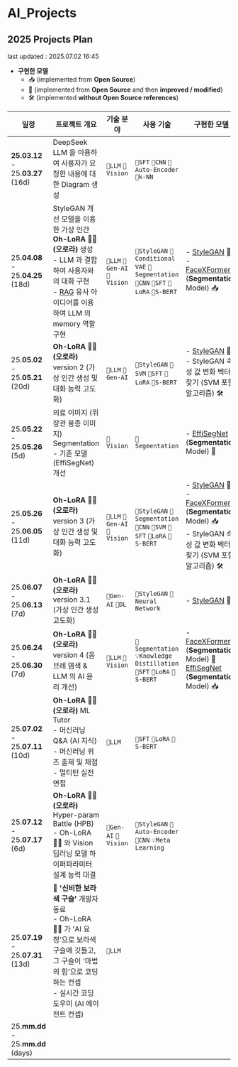 # AI_Projects

## 2025 Projects Plan

last updated : 2025.07.02 16:45

* **구현한 모델**
  * 📥 (implemented from **Open Source**)
  * 🔬 (implemented from **Open Source** and then **improved / modified**)
  * 🛠 (implemented **without Open Source references**)

| 일정                                    | 프로젝트 개요                                                                                                                                                                                                                                     | 기술 분야                                     | 사용 기술                                                                                                             | 구현한 모델                                                                                                                                                                                                           | 링크                                  |
|---------------------------------------|---------------------------------------------------------------------------------------------------------------------------------------------------------------------------------------------------------------------------------------------|-------------------------------------------|-------------------------------------------------------------------------------------------------------------------|------------------------------------------------------------------------------------------------------------------------------------------------------------------------------------------------------------------|-------------------------------------|
| **25.03.12** - 25.**03.27**<br>(16d)  | DeepSeek LLM 을 이용하여 사용자가 요청한 내용에 대한 Diagram 생성                                                                                                                                                                                              | ```📜LLM``` ```📸Vision```                | ```📜SFT``` ```📸CNN``` ```🧠Auto-Encoder``` ```🤖k-NN```                                                         |                                                                                                                                                                                                                  | [링크](2025_03_12_DeepSeek_LLM)       |
| 25.**04.08** - 25.**04.25**<br>(18d)  | StyleGAN 개선 모델을 이용한 가상 인간 **Oh-LoRA 👱‍♀️ (오로라)** 생성<br>- LLM 과 결합하여 사용자와의 대화 구현<br>- [RAG](https://github.com/WannaBeSuperteur/AI-study/blob/main/AI%20Basics/LLM%20Basics/LLM_%EA%B8%B0%EC%B4%88_RAG.md) 유사 아이디어를 이용하여 LLM 의 memory 역할 구현 | ```📜LLM``` ```🎨Gen-AI``` ```📸Vision``` | ```🎨StyleGAN``` ```🎨Conditional VAE``` ```📸Segmentation``` ```📸CNN``` ```📜SFT``` ```📜LoRA``` ```📜S-BERT``` | - [StyleGAN](https://github.com/genforce/genforce/tree/master/models) 🔬<br>- [FaceXFormer](https://kartik-3004.github.io/facexformer/) (**Segmentation** Model) 📥                                              | [링크](2025_04_08_OhLoRA)             |
| 25.**05.02** - 25.**05.21**<br>(20d)  | **Oh-LoRA 👱‍♀️ (오로라)** version 2 (가상 인간 생성 및 대화 능력 고도화)                                                                                                                                                                                    | ```📜LLM``` ```🎨Gen-AI```                | ```🎨StyleGAN``` ```🤖SVM``` ```📜SFT``` ```📜LoRA``` ```📜S-BERT```                                              | - [StyleGAN](https://github.com/genforce/genforce/tree/master/models) 🔬<br>- StyleGAN 속성 값 변화 벡터 찾기 (SVM 포함 알고리즘) 🛠                                                                                            | [링크](2025_05_02_OhLoRA_v2)          |
| 25.**05.22** - 25.**05.26**<br>(5d)   | 의료 이미지 (위장관 용종 이미지) Segmentation<br>- 기존 모델 (EffiSegNet) 개선                                                                                                                                                                                 | ```📸Vision```                            | ```📸Segmentation```                                                                                              | - [EffiSegNet](https://github.com/ivezakis/effisegnet/tree/main) (**Segmentation** Model) 🔬                                                                                                                     | [링크](2025_05_22_Improve_EffiSegNet) |
| 25.**05.26** - 25.**06.05**<br>(11d)  | **Oh-LoRA 👱‍♀️ (오로라)** version 3 (가상 인간 생성 및 대화 능력 고도화)                                                                                                                                                                                    | ```📜LLM``` ```🎨Gen-AI``` ```📸Vision``` | ```🎨StyleGAN``` ```📸Segmentation``` ```📸CNN``` ```🤖SVM``` ```📜SFT``` ```📜LoRA``` ```📜S-BERT```             | - [StyleGAN](https://github.com/genforce/genforce/tree/master/models) 🔬<br>- [FaceXFormer](https://kartik-3004.github.io/facexformer/) (**Segmentation** Model) 📥<br>- StyleGAN 속성 값 변화 벡터 찾기 (SVM 포함 알고리즘) 🛠 | [링크](2025_05_26_OhLoRA_v3)          |
| 25.**06.07** - 25.**06.13**<br>(7d)   | **Oh-LoRA 👱‍♀️ (오로라)** version 3.1 (가상 인간 생성 고도화)                                                                                                                                                                                          | ```🎨Gen-AI``` ```🧠DL```                 | ```🎨StyleGAN``` ```🧠Neural Network```                                                                           | - [StyleGAN](https://github.com/genforce/genforce/tree/master/models) 🔬                                                                                                                                         | [링크](2025_06_07_OhLoRA_v3_1)        |
| 25.**06.24** - 25.**06.30**<br>(7d)   | **Oh-LoRA 👱‍♀️ (오로라)** version 4 (옴브레 염색 & LLM 의 AI 윤리 개선)                                                                                                                                                                                 | ```📜LLM``` ```📸Vision```                | ```📸Segmentation``` ```💡Knowledge Distillation``` ```📜SFT``` ```📜LoRA``` ```📜S-BERT```                       | - [FaceXFormer](https://kartik-3004.github.io/facexformer/) (**Segmentation** Model) 🔬<br>[EffiSegNet](https://github.com/ivezakis/effisegnet/tree/main) (**Segmentation** Model) 📥                            | [링크](2025_06_24_OhLoRA_v4)          |
| 25.**07.02** - 25.**07.11**<br>(10d)  | **Oh-LoRA 👱‍♀️ (오로라)** ML Tutor<br>- 머신러닝 Q&A (AI 지식)<br>- 머신러닝 퀴즈 출제 및 채점<br>- 멀티턴 실전 면접                                                                                                                                                  | ```📜LLM```                               | ```📜SFT``` ```📜LoRA``` ```📜S-BERT```                                                                           |                                                                                                                                                                                                                  | [링크](2025_07_02_OhLoRA_ML_Tutor)    |
| 25.**07.12** - 25.**07.17**<br>(6d)   | **Oh-LoRA 👱‍♀️ (오로라)** Hyper-param Battle (HPB)<br>- Oh-LoRA 👱‍♀️ 와 Vision 딥러닝 모델 하이퍼파라미터 설계 능력 대결                                                                                                                                        | ```🎨Gen-AI``` ```📸Vision```             | ```🎨StyleGAN``` ```🧠Auto-Encoder``` ```📸CNN``` ```💡Meta Learning```                                           |                                                                                                                                                                                                                  |                                     |
| 25.**07.19** - 25.**07.31**<br>(13d)  | 🔮 **'신비한 보라색 구슬'** 개발자 동료<br>- Oh-LoRA 👱‍♀️ 가 'AI 요정'으로 보라색 구슬에 깃들고, 그 구슬이 '마법의 힘'으로 코딩하는 컨셉<br>- 실시간 코딩 도우미 (AI 에이전트 컨셉)                                                                                                                 | ```📜LLM```                               |                                                                                                                   |                                                                                                                                                                                                                  |                                     |
| 25.**mm.dd** - 25.**mm.dd**<br>(days) |                                                                                                                                                                                                                                             |                                           |                                                                                                                   |                                                                                                                                                                                                                  |                                     |
